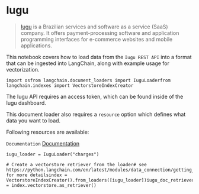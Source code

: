 Iugu
====

> [Iugu](https://www.iugu.com/) is a Brazilian services and software as a service (SaaS) company. It offers payment-processing software and application programming interfaces for e-commerce websites and mobile applications.

This notebook covers how to load data from the `Iugu REST API` into a format that can be ingested into LangChain, along with example usage for vectorization.

    import osfrom langchain.document_loaders import IuguLoaderfrom langchain.indexes import VectorstoreIndexCreator

The Iugu API requires an access token, which can be found inside of the Iugu dashboard.

This document loader also requires a `resource` option which defines what data you want to load.

Following resources are available:

`Documentation` [Documentation](https://dev.iugu.com/reference/metadados)

    iugu_loader = IuguLoader("charges")

    # Create a vectorstore retriever from the loader# see https://python.langchain.com/en/latest/modules/data_connection/getting_started.html for more detailsindex = VectorstoreIndexCreator().from_loaders([iugu_loader])iugu_doc_retriever = index.vectorstore.as_retriever()
